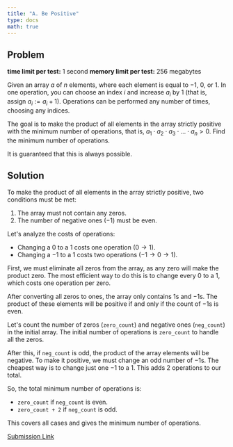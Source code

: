 ```yaml
---
title: "A. Be Positive"
type: docs
math: true
---
```


## Problem

**time limit per test:** 1 second
**memory limit per test:** 256 megabytes

Given an array $a$ of $n$ elements, where each element is equal to $-1$, $0$, or $1$. In one operation, you can choose an index $i$ and increase $a_i$ by 1 (that is, assign $a_i := a_i + 1$). Operations can be performed any number of times, choosing any indices.

The goal is to make the product of all elements in the array strictly positive with the minimum number of operations, that is, $a_1 \cdot a_2 \cdot a_3 \cdot \ldots \cdot a_n > 0$. Find the minimum number of operations.

It is guaranteed that this is always possible.

## Solution

To make the product of all elements in the array strictly positive, two conditions must be met:

1.  The array must not contain any zeros.
2.  The number of negative ones ($-1$) must be even.

Let's analyze the costs of operations:
*   Changing a $0$ to a $1$ costs one operation ($0 \to 1$).
*   Changing a $-1$ to a $1$ costs two operations ($-1 \to 0 \to 1$).

First, we must eliminate all zeros from the array, as any zero will make the product zero. The most efficient way to do this is to change every $0$ to a $1$, which costs one operation per zero.

After converting all zeros to ones, the array only contains $1$s and $-1$s. The product of these elements will be positive if and only if the count of $-1$s is even.

Let's count the number of zeros (`zero_count`) and negative ones (`neg_count`) in the initial array.
The initial number of operations is `zero_count` to handle all the zeros.

After this, if `neg_count` is odd, the product of the array elements will be negative. To make it positive, we must change an odd number of $-1$s. The cheapest way is to change just one $-1$ to a $1$. This adds 2 operations to our total.

So, the total minimum number of operations is:
*   `zero_count` if `neg_count` is even.
*   `zero_count + 2` if `neg_count` is odd.

This covers all cases and gives the minimum number of operations.

[Submission Link](https://codeforces.com/contest/2149/submission/341214901)

